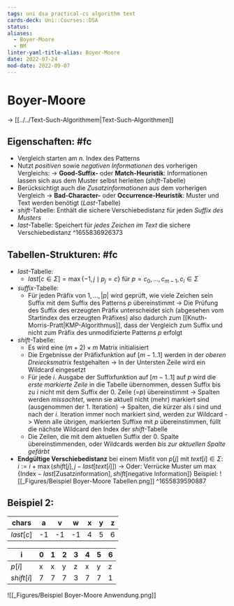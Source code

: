 ```yaml
---
tags: uni dsa practical-cs algorithm text
cards-deck: Uni::Courses::DSA
status: 
aliases:
  - Boyer-Moore
  - BM
linter-yaml-title-alias: Boyer-Moore
date: 2022-07-24
mod-date: 2022-09-07
---
```


# Boyer-Moore
-> [[../../Text-Such-Algorithmem|Text-Such-Algorithmen]]

## Eigenschaften: #fc
- Vergleich starten am *n.* Index des Patterns
- Nutzt *positiven* sowie *negativen Informationen* des vorherigen Vergleichs:
-> **Good-Suffix-** oder **Match-Heuristik**: Informationen lassen sich aus dem Muster selbst herleiten (*shift*-Tabelle)
- Berücksichtigt auch die *Zusatzinformationen* aus dem vorherigen Vergleich
-> **Bad-Character-** oder **Occurrence-Heuristik**: Muster und Text werden benötigt (*Last*-Tabelle)
- *shift*-Tabelle: Enthält die sichere Verschiebedistanz für jeden *Suffix des Musters*
- *last*-Tabelle: Speichert für *jedes Zeichen im Text* die sichere Verschiebedistanz
^1655836926373

## Tabellen-Strukturen: #fc
- *last*-Tabelle:
	- $last[c\in\Sigma] = \max\{-1,j\mid p_j=c\}$ für $p=c_0,\dots,c_{m-1},c_i\in\Sigma$
- *suffix*-Tabelle:
	- Für jeden Präfix von $1,\dots,|p|$ wird geprüft, wie viele Zeichen sein Suffix mit dem Suffix des Patterns $p$ übereinstimmt
		-> Die Prüfung des Suffix des erzeugten Präfix unterscheidet sich (abgesehen vom Startindex des erzeugten Präfixes) also dadurch zum [[Knuth-Morris-Pratt|KMP-Algorithmus]], dass der Vergleich zum Suffix und nicht zum Präfix des unmodifizierte Patterns $p$ erfolgt
- *shift*-Tabelle:
	- Es wird eine $(m+2)\times m$ Matrix initialisiert
	- Die Ergebnisse der Präfixfunktion auf $[m-1..1]$ werden in der *oberen Dreiecksmatrix* festgehalten
		-> In der Untersten Zeile wird ein Wildcard eingesetzt
	- Für jede $i.$ Ausgabe der Suffixfunktion auf $[m-1..1]$ auf $p$ wird die *erste markierte Zeile* in die Tabelle übernommen, dessen Suffix bis zu $i$ nicht mit dem Suffix der 0. Zeile (=$p$) übereinstimmt
		-> Spalten werden *missachtet*, wenn sie aktuell nicht (mehr) markiert sind (ausgenommen der 1. Iteration)
		-> Spalten, die kürzer als $i$ sind und nach der $i.$ Iteration immer noch markiert sind, werden zur Wildcard
		-> Wenn alle übrigen, markierten Suffixe mit $p$ übereinstimmen, füllt die nächste Wildcard den Index der *shift*-Tabelle
	- Die Zeilen, die mit dem aktuellen Suffix der 0. Spalte übereinstimmenden, oder Wildcards werden *bis zur aktuellen Spalte gefärbt*
- **Endgültige Verschiebedistanz** bei einem Misfit von $p[j]$ mit $text[i]\in\Sigma$: $i:=i+\max(shift[j],j-last[text[i]])$
	-> Oder: Verrücke Muster um $\max\{\text{Index}- last[\text{Zusatzinformation}], shift[\text{negative Information}]\}$
Beispiel:
![[_Figures/Beispiel Boyer-Moore Tabellen.png]]
^1655839590887

## Beispiel 2:
| chars     | a   | v   | w   | x   | y   | z   |
| --------- | --- | --- | --- | --- | --- | --- |
| $last[c]$ | -1  | -1  | -1  | 4   | 5   | 6   |

| i          | 0   | 1   | 2   | 3   | 4   | 5   | 6   |
| ---------- | --- | --- | --- | --- | --- | --- | --- |
| $p[i]$     | x   | x   | y   | z   | x   | y   | z   |
| $shift[i]$ | 7   | 7   | 7   | 3   | 7   | 7   | 1   |
![[_Figures/Beispiel Boyer-Moore Anwendung.png]]
